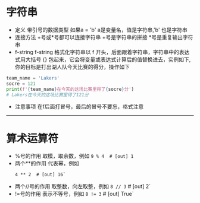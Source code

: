 # 字符串
- 定义
	带引号的数据类型
	如果a = 'b'
	a是变量名，值是字符串,'b' 也是字符串
- 连接方法
	\+号或\*号都可以连接字符串
	\+号是字符串的拼接
	\*号是重复输出字符串
- f-string
	f-string 格式化字符串以 f 开头，后面跟着字符串，字符串中的表达式用大括号 {} 包起来，它会将变量或表达式计算后的值替换进去，实例如下,你的目标是打出湖人队今天比赛的得分，操作如下
```python
team_name = 'Lakers'
socre = 121
print(f'{team_name}在今天的这场比赛里得了{socre}分')
# Lakers在今天的这场比赛里得了121分
```
- 注意事项
	在f后面打冒号，最后的冒号不要忘，格式注意

------------
# 算术运算符
- %号的作用
	取模，取余数，例如
`9 % 4  # [out] 1`
- 两个**的作用
	代表幂，例如
	```
    4 ** 2  # [out] 16`
	```
- 两个//号的作用
	取整数，向左取整，例如
`8 // 3`  # [out] 2`
- !=号的作用
	表示不等号，例如
`8 != 3`  #  [out] True`
